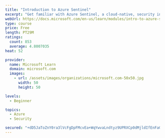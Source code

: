 ```yaml
---
title: "Introduction to Azure Sentinel"
excerpt: "Get familiar with Azure Sentinel, a cloud-native, security information and event management (SIEM) service."
webUrl: https://docs.microsoft.com/en-us/learn/modules/intro-to-azure-sentinel/
type: course
price: Free
length: PT29M
ratings:
  count: 853
  average: 4.8007035
heat: 52

provider:
  name: Microsoft Learn
  domain: microsoft.com
  images:
    - url: /assets/images/organizations/microsoft.com-50x50.jpg
      width: 50
      height: 50

levels:
  - Beginner

topics:
  - Azure
  - Security

secured: "+dD5JaToZnY0ra3lVcFgDpFMcvEa+WqYwvaLndtyz9UPRXCp0dMjldIfEnFaGh3+jVjKCgDFUzqorYrmtHgr/zzoTsFpfIslE27gOzz1C7QaqrWr7pY7mb3GeJ0m/6UosBabbZiAK2RRnARwwe/4eHAbB0EtS3t1FnkZeVHzlDuOyBJuOcpfrgT8lTXTvi2vKT0cmIDbAA6iIAsnnR/JUmd7X6Lb281jKtJW0Dh8xPciX0F/tbMz6QyEO43AAENLlq2noPudrRk8w7PR/uGijicdK3A2D1ttFHmlMBf3Ai/4KURTlgyMqE1CG8jQslT0Ps6zlgeqXMRK2qdc167bvx3iySlbY/jA0oOBkS+dqGt0NB185ZyvZ0uCbb0Y4T1vlMG7CR0HkVJYC916rpZ6Pc559psXZE1vLRh9K4APaJ0=;KMOWfhepiniVGbYzqw6vWw=="
---
```


